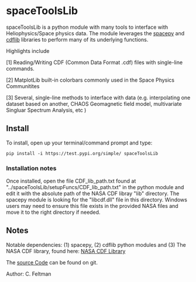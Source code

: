 # spaceToolsLib

spaceToolsLib is a python module with many tools to interface with Heliophysics/Space physics data. The module leverages the [spacepy](https://spacepy.github.io/) and [cdflib](https://pypi.org/project/cdflib/) libraries 
to perform many of its underlying functions. 

Highlights include

[1] Reading/Writing CDF (Common Data Format .cdf) files with single-line commands.

[2] MatplotLib built-in colorbars commonly used in the Space Physics Communitites

[3] Several, single-line methods to interface with data (e.g. interpolating one dataset based on another, CHAOS Geomagnetic field model, multivariate Singluar Spectrum Analysis, etc )


## **Install**
To install, open up your terminal/command prompt and type:

```
pip install -i https://test.pypi.org/simple/ spaceToolsLib
```

### Installation notes
Once installed, open the file CDF_lib_path.txt found at "../spaceToolsLib/setupFuncs/CDF_lib_path.txt" in the python module and edit it with the absolute path of the NASA CDF libray "lib" directory. The spacepy module is looking for the "libcdf.dll" file in this directory. Windows users may need to ensure this file exists in the provided NASA files and move it to the right directory if needed.  

## Notes
Notable dependencies:
(1) spacepy, (2) cdflib python modules and (3) The NASA CDF library, found here: [NASA CDF Library](https://cdf.gsfc.nasa.gov/)

The [source Code](https://github.com/Rundus/spaceToolsLib) can be found on git. 


Author: C. Feltman